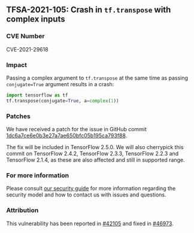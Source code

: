 ## TFSA-2021-105: Crash in `tf.transpose` with complex inputs

### CVE Number
CVE-2021-29618

### Impact
Passing a complex argument to `tf.transpose` at the same time as passing
`conjugate=True` argument results in a crash:

```python
import tensorflow as tf
tf.transpose(conjugate=True, a=complex(1))
```

### Patches
We have received a patch for the issue in GitHub commit
[1dc6a7ce6e0b3e27a7ae650bfc05b195ca793f88](https://github.com/tensorflow/tensorflow/commit/1dc6a7ce6e0b3e27a7ae650bfc05b195ca793f88).

The fix will be included in TensorFlow 2.5.0. We will also cherrypick this
commit on TensorFlow 2.4.2, TensorFlow 2.3.3, TensorFlow 2.2.3 and TensorFlow
2.1.4, as these are also affected and still in supported range.

### For more information
Please consult [our security
guide](https://github.com/tensorflow/tensorflow/blob/master/SECURITY.md) for
more information regarding the security model and how to contact us with issues
and questions.

### Attribution
This vulnerability has been reported in
[#42105](https://github.com/tensorflow/issues/42105) and fixed in
[#46973](https://github.com/tensorflow/issues/46973).
